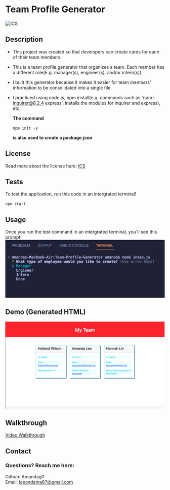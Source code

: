 # Team Profile Generator
![ICS](https://img.shields.io/badge/license-ICS-orange)


## Description

- This project was created so that developers can create cards for each of their team members.
- This is a team profile generator that organizes a team. Each member has a different role(E.g. manager(s), engineer(s), and/or intern(s)).
- I built this generator because it makes it easier for team members' information to be consolidated into a single file.
- I practiced using node.js, npm install(e.g. commands such as 'npm i inquirer@8.2.4 express', installs the modules for inquirer and express), etc.  
  
  **The command** 
  ```
  npm init -y
  ```
  **is also used to create a package.json**


## License
Read more about the license here: [ICS](https://choosealicense.com/licenses/isc/)

## Tests

To test the application, run this code in an intergrated terminal!
```
npm start
```

## Usage
Once you run the test command in an intergrated terminal, you'll see this prompt!  
![Usage of application](dist/images/usage.png)


## Demo (Generated HTML)
<img src="dist/images/generatedHTML.png" alt="Screenshot of generated HTML" width="800px">

## Walkthrough
[Video Walkthrough](https://drive.google.com/file/d/10qJ9pZtPmJBWpFdSVpwHAyd1Tmjz55kB/view)

## Contact

### Questions? Reach me here:  
Github: Amandagl1  
Email: leeandama87@gmail.com

